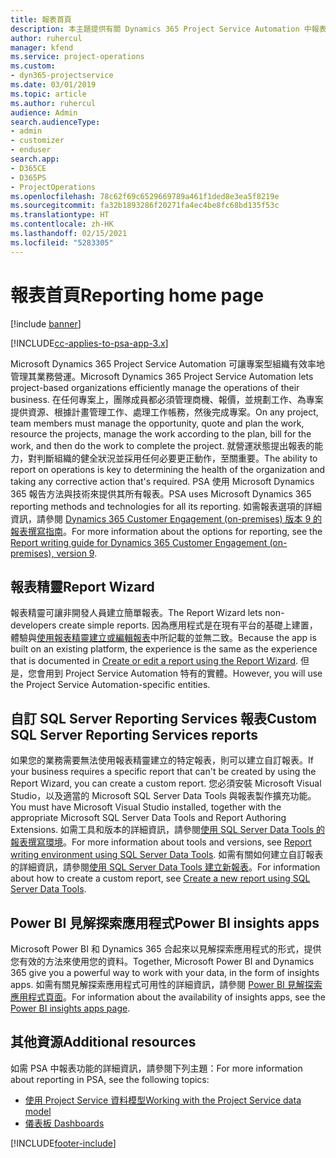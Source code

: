 ```yaml
---
title: 報表首頁
description: 本主題提供有關 Dynamics 365 Project Service Automation 中報表的資訊。
author: ruhercul
manager: kfend
ms.service: project-operations
ms.custom:
- dyn365-projectservice
ms.date: 03/01/2019
ms.topic: article
ms.author: ruhercul
audience: Admin
search.audienceType:
- admin
- customizer
- enduser
search.app:
- D365CE
- D365PS
- ProjectOperations
ms.openlocfilehash: 78c62f69c6529669789a461f1ded8e3ea5f8219e
ms.sourcegitcommit: fa32b1893286f20271fa4ec4be8fc68bd135f53c
ms.translationtype: HT
ms.contentlocale: zh-HK
ms.lasthandoff: 02/15/2021
ms.locfileid: "5283305"
---
```

# <a name="reporting-home-page"></a><span data-ttu-id="a4e27-103">報表首頁</span><span class="sxs-lookup"><span data-stu-id="a4e27-103">Reporting home page</span></span>

[!include [banner](../includes/psa-now-project-operations.md)]

[!INCLUDE[cc-applies-to-psa-app-3.x](../includes/cc-applies-to-psa-app-3x.md)]

<span data-ttu-id="a4e27-104">Microsoft Dynamics 365 Project Service Automation 可讓專案型組織有效率地管理其業務營運。</span><span class="sxs-lookup"><span data-stu-id="a4e27-104">Microsoft Dynamics 365 Project Service Automation lets project-based organizations efficiently manage the operations of their business.</span></span> <span data-ttu-id="a4e27-105">在任何專案上，團隊成員都必須管理商機、報價，並規劃工作、為專案提供資源、根據計畫管理工作、處理工作帳務，然後完成專案。</span><span class="sxs-lookup"><span data-stu-id="a4e27-105">On any project, team members must manage the opportunity, quote and plan the work, resource the projects, manage the work according to the plan, bill for the work, and then do the work to complete the project.</span></span> <span data-ttu-id="a4e27-106">就營運狀態提出報表的能力，對判斷組織的健全狀況並採用任何必要更正動作，至關重要。</span><span class="sxs-lookup"><span data-stu-id="a4e27-106">The ability to report on operations is key to determining the health of the organization and taking any corrective action that's required.</span></span> <span data-ttu-id="a4e27-107">PSA 使用 Microsoft Dynamics 365 報告方法與技術來提供其所有報表。</span><span class="sxs-lookup"><span data-stu-id="a4e27-107">PSA uses Microsoft Dynamics 365 reporting methods and technologies for all its reporting.</span></span> <span data-ttu-id="a4e27-108">如需報表選項的詳細資訊，請參閱 [Dynamics 365 Customer Engagement (on-premises) 版本 9 的報表撰寫指南](https://docs.microsoft.com/dynamics365/customerengagement/on-premises/analytics/reporting-analytics-with-dynamics-365)。</span><span class="sxs-lookup"><span data-stu-id="a4e27-108">For more information about the options for reporting, see the [Report writing guide for Dynamics 365 Customer Engagement (on-premises), version 9](https://docs.microsoft.com/dynamics365/customerengagement/on-premises/analytics/reporting-analytics-with-dynamics-365).</span></span>

## <a name="report-wizard"></a><span data-ttu-id="a4e27-109">報表精靈</span><span class="sxs-lookup"><span data-stu-id="a4e27-109">Report Wizard</span></span>

<span data-ttu-id="a4e27-110">報表精靈可讓非開發人員建立簡單報表。</span><span class="sxs-lookup"><span data-stu-id="a4e27-110">The Report Wizard lets non-developers create simple reports.</span></span> <span data-ttu-id="a4e27-111">因為應用程式是在現有平台的基礎上建置，體驗與[使用報表精靈建立或編輯報表](https://docs.microsoft.com/dynamics365/customerengagement/on-premises/basics/create-edit-copy-report-wizard)中所記載的並無二致。</span><span class="sxs-lookup"><span data-stu-id="a4e27-111">Because the app is built on an existing platform, the experience is the same as the experience that is documented in [Create or edit a report using the Report Wizard](https://docs.microsoft.com/dynamics365/customerengagement/on-premises/basics/create-edit-copy-report-wizard).</span></span> <span data-ttu-id="a4e27-112">但是，您會用到 Project Service Automation 特有的實體。</span><span class="sxs-lookup"><span data-stu-id="a4e27-112">However, you will use the Project Service Automation-specific entities.</span></span>

## <a name="custom-sql-server-reporting-services-reports"></a><span data-ttu-id="a4e27-113">自訂 SQL Server Reporting Services 報表</span><span class="sxs-lookup"><span data-stu-id="a4e27-113">Custom SQL Server Reporting Services reports</span></span>

<span data-ttu-id="a4e27-114">如果您的業務需要無法使用報表精靈建立的特定報表，則可以建立自訂報表。</span><span class="sxs-lookup"><span data-stu-id="a4e27-114">If your business requires a specific report that can't be created by using the Report Wizard, you can create a custom report.</span></span> <span data-ttu-id="a4e27-115">您必須安裝 Microsoft Visual Studio，以及適當的 Microsoft SQL Server Data Tools 與報表製作擴充功能。</span><span class="sxs-lookup"><span data-stu-id="a4e27-115">You must have Microsoft Visual Studio installed, together with the appropriate Microsoft SQL Server Data Tools and Report Authoring Extensions.</span></span> <span data-ttu-id="a4e27-116">如需工具和版本的詳細資訊，請參閱[使用 SQL Server Data Tools  的報表撰寫環境](https://docs.microsoft.com/dynamics365/customerengagement/on-premises/analytics/report-writing-environment-using-sql-server-data-tools)。</span><span class="sxs-lookup"><span data-stu-id="a4e27-116">For more information about tools and versions, see [Report writing environment using SQL Server Data Tools](https://docs.microsoft.com/dynamics365/customerengagement/on-premises/analytics/report-writing-environment-using-sql-server-data-tools).</span></span> <span data-ttu-id="a4e27-117">如需有關如何建立自訂報表的詳細資訊，請參閱[使用 SQL Server Data Tools 建立新報表](https://docs.microsoft.com/dynamics365/customerengagement/on-premises/analytics/create-a-new-report-using-sql-server-data-tools)。</span><span class="sxs-lookup"><span data-stu-id="a4e27-117">For information about how to create a custom report, see [Create a new report using SQL Server Data Tools](https://docs.microsoft.com/dynamics365/customerengagement/on-premises/analytics/create-a-new-report-using-sql-server-data-tools).</span></span>

## <a name="power-bi-insights-apps"></a><span data-ttu-id="a4e27-118">Power BI 見解探索應用程式</span><span class="sxs-lookup"><span data-stu-id="a4e27-118">Power BI insights apps</span></span>

<span data-ttu-id="a4e27-119">Microsoft Power BI 和 Dynamics 365 合起來以見解探索應用程式的形式，提供您有效的方法來使用您的資料。</span><span class="sxs-lookup"><span data-stu-id="a4e27-119">Together, Microsoft Power BI and Dynamics 365 give you a powerful way to work with your data, in the form of insights apps.</span></span> <span data-ttu-id="a4e27-120">如需有關見解探索應用程式可用性的詳細資訊，請參閱 [Power BI 見解探索應用程式頁面](https://powerbi.microsoft.com/power-bi-insights-apps/)。</span><span class="sxs-lookup"><span data-stu-id="a4e27-120">For information about the availability of insights apps, see the [Power BI insights apps page](https://powerbi.microsoft.com/power-bi-insights-apps/).</span></span>


## <a name="additional-resources"></a><span data-ttu-id="a4e27-121">其他資源</span><span class="sxs-lookup"><span data-stu-id="a4e27-121">Additional resources</span></span>
<span data-ttu-id="a4e27-122">如需 PSA 中報表功能的詳細資訊，請參閱下列主題：</span><span class="sxs-lookup"><span data-stu-id="a4e27-122">For more information about reporting in PSA, see the following topics:</span></span>

- [<span data-ttu-id="a4e27-123">使用 Project Service 資料模型</span><span class="sxs-lookup"><span data-stu-id="a4e27-123">Working with the Project Service data model</span></span>](reports-working-project-service-data-model.md)
- [<span data-ttu-id="a4e27-124">儀表板 </span><span class="sxs-lookup"><span data-stu-id="a4e27-124">Dashboards</span></span>](reports-dashboards.md)



[!INCLUDE[footer-include](../includes/footer-banner.md)]